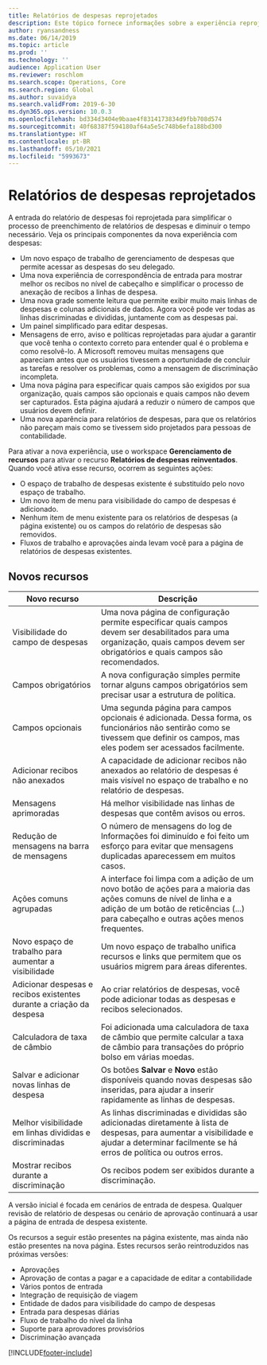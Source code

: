 ```yaml
---
title: Relatórios de despesas reprojetados
description: Este tópico fornece informações sobre a experiência reprojetada e reformulada para a entrada de relatórios de despesas.
author: ryansandness
ms.date: 06/14/2019
ms.topic: article
ms.prod: ''
ms.technology: ''
audience: Application User
ms.reviewer: roschlom
ms.search.scope: Operations, Core
ms.search.region: Global
ms.author: suvaidya
ms.search.validFrom: 2019-6-30
ms.dyn365.ops.version: 10.0.3
ms.openlocfilehash: bd334d3404e9baae4f8314173834d9fbb708d574
ms.sourcegitcommit: 40f68387f594180af64a5e5c748b6efa188bd300
ms.translationtype: HT
ms.contentlocale: pt-BR
ms.lasthandoff: 05/10/2021
ms.locfileid: "5993673"
---
```

# <a name="redesigned-expense-reports"></a>Relatórios de despesas reprojetados

A entrada do relatório de despesas foi reprojetada para simplificar o processo de preenchimento de relatórios de despesas e diminuir o tempo necessário. Veja os principais componentes da nova experiência com despesas:

- Um novo espaço de trabalho de gerenciamento de despesas que permite acessar as despesas do seu delegado.
- Uma nova experiência de correspondência de entrada para mostrar melhor os recibos no nível de cabeçalho e simplificar o processo de anexação de recibos a linhas de despesa.
- Uma nova grade somente leitura que permite exibir muito mais linhas de despesas e colunas adicionais de dados. Agora você pode ver todas as linhas discriminadas e divididas, juntamente com as despesas pai.
- Um painel simplificado para editar despesas.
- Mensagens de erro, aviso e políticas reprojetadas para ajudar a garantir que você tenha o contexto correto para entender qual é o problema e como resolvê-lo. A Microsoft removeu muitas mensagens que apareciam antes que os usuários tivessem a oportunidade de concluir as tarefas e resolver os problemas, como a mensagem de discriminação incompleta.
- Uma nova página para especificar quais campos são exigidos por sua organização, quais campos são opcionais e quais campos não devem ser capturados. Esta página ajudará a reduzir o número de campos que usuários devem definir.
- Uma nova aparência para relatórios de despesas, para que os relatórios não pareçam mais como se tivessem sido projetados para pessoas de contabilidade.

Para ativar a nova experiência, use o workspace **Gerenciamento de recursos** para ativar o recurso **Relatórios de despesas reinventados**. Quando você ativa esse recurso, ocorrem as seguintes ações:

- O espaço de trabalho de despesas existente é substituído pelo novo espaço de trabalho.
- Um novo item de menu para visibilidade do campo de despesas é adicionado.
- Nenhum item de menu existente para os relatórios de despesas (a página existente) ou os campos do relatório de despesas são removidos.
- Fluxos de trabalho e aprovações ainda levam você para a página de relatórios de despesas existentes.

## <a name="new-features"></a>Novos recursos

| Novo recurso | Descrição |
|---|----|
| Visibilidade do campo de despesas | Uma nova página de configuração permite especificar quais campos devem ser desabilitados para uma organização, quais campos devem ser obrigatórios e quais campos são recomendados. |
| Campos obrigatórios | A nova configuração simples permite tornar alguns campos obrigatórios sem precisar usar a estrutura de política. |
| Campos opcionais | Uma segunda página para campos opcionais é adicionada. Dessa forma, os funcionários não sentirão como se tivessem que definir os campos, mas eles podem ser acessados facilmente. |
| Adicionar recibos não anexados | A capacidade de adicionar recibos não anexados ao relatório de despesas é mais visível no espaço de trabalho e no relatório de despesas. |
| Mensagens aprimoradas | Há melhor visibilidade nas linhas de despesas que contêm avisos ou erros. |
| Redução de mensagens na barra de mensagens| O número de mensagens do log de Informações foi diminuído e foi feito um esforço para evitar que mensagens duplicadas aparecessem em muitos casos. |
| Ações comuns agrupadas | A interface foi limpa com a adição de um novo botão de ações para a maioria das ações comuns de nível de linha e a adição de um botão de reticências (...) para cabeçalho e outras ações menos frequentes. |
| Novo espaço de trabalho para aumentar a visibilidade | Um novo espaço de trabalho unifica recursos e links que permitem que os usuários migrem para áreas diferentes. |
| Adicionar despesas e recibos existentes durante a criação da despesa | Ao criar relatórios de despesas, você pode adicionar todas as despesas e recibos selecionados. |
| Calculadora de taxa de câmbio | Foi adicionada uma calculadora de taxa de câmbio que permite calcular a taxa de câmbio para transações do próprio bolso em várias moedas. |
| Salvar e adicionar novas linhas de despesa | Os botões **Salvar** e **Novo** estão disponíveis quando novas despesas são inseridas, para ajudar a inserir rapidamente as linhas de despesas. |
| Melhor visibilidade em linhas divididas e discriminadas | As linhas discriminadas e divididas são adicionadas diretamente à lista de despesas, para aumentar a visibilidade e ajudar a determinar facilmente se há erros de política ou outros erros. |
| Mostrar recibos durante a discriminação | Os recibos podem ser exibidos durante a discriminação. |

A versão inicial é focada em cenários de entrada de despesa. Qualquer revisão de relatório de despesas ou cenário de aprovação continuará a usar a página de entrada de despesa existente.

Os recursos a seguir estão presentes na página existente, mas ainda não estão presentes na nova página. Estes recursos serão reintroduzidos nas próximas versões:

- Aprovações
- Aprovação de contas a pagar e a capacidade de editar a contabilidade
- Vários pontos de entrada
- Integração de requisição de viagem
- Entidade de dados para visibilidade do campo de despesas
- Entrada para despesas diárias
- Fluxo de trabalho do nível da linha
- Suporte para aprovadores provisórios
- Discriminação avançada


[!INCLUDE[footer-include](../includes/footer-banner.md)]